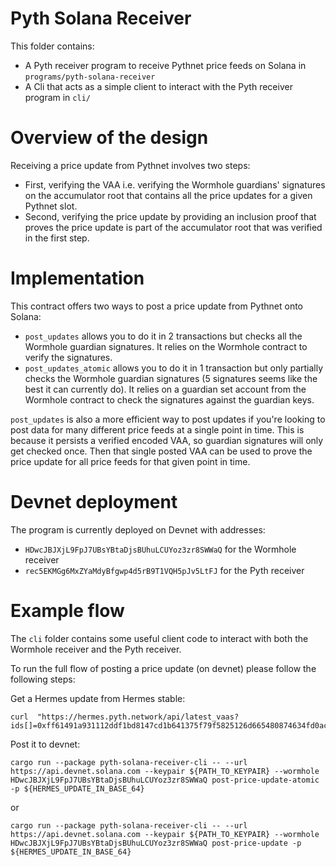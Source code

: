 # Pyth Solana Receiver

This folder contains:

- A Pyth receiver program to receive Pythnet price feeds on Solana in `programs/pyth-solana-receiver`
- A Cli that acts as a simple client to interact with the Pyth receiver program in `cli/`

# Overview of the design

Receiving a price update from Pythnet involves two steps:

- First, verifying the VAA i.e. verifying the Wormhole guardians' signatures on the accumulator root that contains all the price updates for a given Pythnet slot.
- Second, verifying the price update by providing an inclusion proof that proves the price update is part of the accumulator root that was verified in the first step.

# Implementation

This contract offers two ways to post a price update from Pythnet onto Solana:

- `post_updates` allows you to do it in 2 transactions but checks all the Wormhole guardian signatures. It relies on the Wormhole contract to verify the signatures.
- `post_updates_atomic` allows you to do it in 1 transaction but only partially checks the Wormhole guardian signatures (5 signatures seems like the best it can currently do). It relies on a guardian set account from the Wormhole contract to check the signatures against the guardian keys.

`post_updates` is also a more efficient way to post updates if you're looking to post data for many different price feeds at a single point in time.
This is because it persists a verified encoded VAA, so guardian signatures will only get checked once. Then that single posted VAA can be used to prove the price update for all price feeds for that given point in time.

# Devnet deployment

The program is currently deployed on Devnet with addresses:

- `HDwcJBJXjL9FpJ7UBsYBtaDjsBUhuLCUYoz3zr8SWWaQ` for the Wormhole receiver
- `rec5EKMGg6MxZYaMdyBfgwp4d5rB9T1VQH5pJv5LtFJ` for the Pyth receiver

# Example flow

The `cli` folder contains some useful client code to interact with both the Wormhole receiver and the Pyth receiver.

To run the full flow of posting a price update (on devnet) please follow the following steps:

Get a Hermes update from Hermes stable:

```
curl  "https://hermes.pyth.network/api/latest_vaas?ids[]=0xff61491a931112ddf1bd8147cd1b641375f79f5825126d665480874634fd0ace"

```

Post it to devnet:

```
cargo run --package pyth-solana-receiver-cli -- --url https://api.devnet.solana.com --keypair ${PATH_TO_KEYPAIR} --wormhole HDwcJBJXjL9FpJ7UBsYBtaDjsBUhuLCUYoz3zr8SWWaQ post-price-update-atomic -p ${HERMES_UPDATE_IN_BASE_64}
```

or

```
cargo run --package pyth-solana-receiver-cli -- --url https://api.devnet.solana.com --keypair ${PATH_TO_KEYPAIR} --wormhole HDwcJBJXjL9FpJ7UBsYBtaDjsBUhuLCUYoz3zr8SWWaQ post-price-update -p ${HERMES_UPDATE_IN_BASE_64}
```
